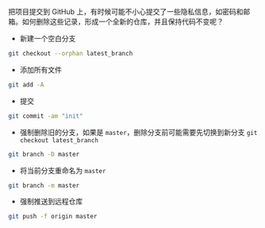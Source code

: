 把项目提交到 GitHub 上，有时候可能不小心提交了一些隐私信息，如密码和邮箱。如何删除这些记录，形成一个全新的仓库，并且保持代码不变呢？  

- 新建一个空白分支
```bash
git checkout --orphan latest_branch
```
- 添加所有文件
```bash
git add -A
```
- 提交
```bash
git commit -am "init"
```
- 强制删除旧的分支，如果是 `master`，删除分支前可能需要先切换到新分支 `git checkout latest_branch`
```bash
git branch -D master
```
- 将当前分支重命名为 `master`
```bash
git branch -m master
```
- 强制推送到远程仓库
```bash
git push -f origin master
```
